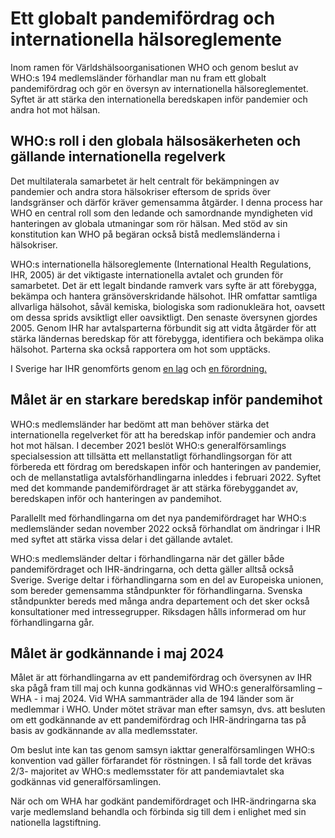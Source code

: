 # Ett globalt pandemifördrag och internationella hälsoreglemente

Inom ramen för Världshälsoorganisationen WHO och genom beslut av WHO:s 194 medlemsländer förhandlar man nu fram ett globalt pandemifördrag och gör en översyn av internationella hälsoreglementet. Syftet är att stärka den internationella beredskapen inför pandemier och andra hot mot hälsan.

## WHO:s roll i den globala hälsosäkerheten och gällande internationella regelverk

Det multilaterala samarbetet är helt centralt för bekämpningen av pandemier och andra stora hälsokriser eftersom de sprids över landsgränser och därför kräver gemensamma åtgärder. I denna process har WHO en central roll som den ledande och samordnande myndigheten vid hanteringen av globala utmaningar som rör hälsan. Med stöd av sin konstitution kan WHO på begäran också bistå medlemsländerna i hälsokriser.

WHO:s internationella hälsoreglemente (International Health Regulations, IHR, 2005) är det viktigaste internationella avtalet och grunden för samarbetet. Det är ett legalt bindande ramverk vars syfte är att förebygga, bekämpa och hantera gränsöverskridande hälsohot. IHR omfattar samtliga allvarliga hälsohot, såväl kemiska, biologiska som radionukleära hot, oavsett om dessa sprids avsiktligt eller oavsiktligt. Den senaste översynen gjordes 2005. Genom IHR har avtalsparterna förbundit sig att vidta åtgärder för att stärka ländernas beredskap för att förebygga, identifiera och bekämpa olika hälsohot. Parterna ska också rapportera om hot som upptäcks.

I Sverige har IHR genomförts genom [en lag](https://www.riksdagen.se/sv/dokument-och-lagar/dokument/svensk-forfattningssamling/lag-20061570-om-skydd-mot-internationella-hot_sfs-2006-1570/) och [en förordning.](https://www.riksdagen.se/sv/dokument-och-lagar/dokument/svensk-forfattningssamling/forordning-2007156-om-skydd-mot-internationella_sfs-2007-156/)

## Målet är en starkare beredskap inför pandemihot

WHO:s medlemsländer har bedömt att man behöver stärka det internationella regelverket för att ha beredskap inför pandemier och andra hot mot hälsan. I december 2021 beslöt WHO:s generalförsamlings specialsession att tillsätta ett mellanstatligt förhandlingsorgan för att förbereda ett fördrag om beredskapen inför och hanteringen av pandemier, och de mellanstatliga avtalsförhandlingarna inleddes i februari 2022. Syftet med det kommande pandemifördraget är att stärka förebyggandet av, beredskapen inför och hanteringen av pandemihot.

Parallellt med förhandlingarna om det nya pandemifördraget har WHO:s medlemsländer sedan november 2022 också förhandlat om ändringar i IHR med syftet att stärka vissa delar i det gällande avtalet.

WHO:s medlemsländer deltar i förhandlingarna när det gäller både pandemifördraget och IHR-ändringarna, och detta gäller alltså också Sverige. Sverige deltar i förhandlingarna som en del av Europeiska unionen, som bereder gemensamma ståndpunkter för förhandlingarna. Svenska ståndpunkter bereds med många andra departement och det sker också konsultationer med intressegrupper. Riksdagen hålls informerad om hur förhandlingarna går.

## Målet är godkännande i maj 2024

Målet är att förhandlingarna av ett pandemifördrag och översynen av IHR ska pågå fram till maj och kunna godkännas vid WHO:s generalförsamling – WHA - i maj 2024. Vid WHA sammanträder alla de 194 länder som är medlemmar i WHO. Under mötet strävar man efter samsyn, dvs. att besluten om ett godkännande av ett pandemifördrag och IHR-ändringarna tas på basis av godkännande av alla medlemsstater.

Om beslut inte kan tas genom samsyn iakttar generalförsamlingen WHO:s konvention vad gäller förfarandet för röstningen. I så fall torde det krävas 2/3- majoritet av WHO:s medlemsstater för att pandemiavtalet ska godkännas vid generalförsamlingen.

När och om WHA har godkänt pandemifördraget och IHR-ändringarna ska varje medlemsland behandla och förbinda sig till dem i enlighet med sin nationella lagstiftning.
